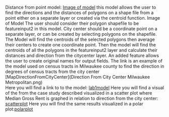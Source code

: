 Distance from point model:
[Image of model](Imageofpointdistancemodel.png)
this model allows the user to find the directions and the distances of polygons on a shape file from a point either on a separate layer or created via the centroid function.
Image of Model
The user should consider their polygon shapefile to be featureinput2 in this model. City center should be a coordinate point on a separate layer, or can be created by selecting polygons on the shapefile. The Model will find the centroids of the selected polygons then average their centers to create one coordinate point. 
Then the model will find the centroids of all the polygons in the featureinput2 layer and calculate their distances and direction from the citycenter layer. 
An added feature allows the user to create original names for output fields.
The link is an example of the model used on census tracts in Milwaukee county to find the direction in degrees of census tracts from the city center [MapDirectionFromCityCenter](Direction From City Center Milwaukee Metropolitan.png)  
Here you will find a link to to the model: [lab1model](Distance_from_point.model3m.model3)
Here you will find a visual of the from the case study described visualized in a scatter plot where Median Gross Rent is graphed in relation to direction from the city center: [scatterplot](PolarPlotRentvsDirection.html)
Here you will find the same results visualized in a polar plot:[polarplot](PolarPlotRentvsDirection.html)
